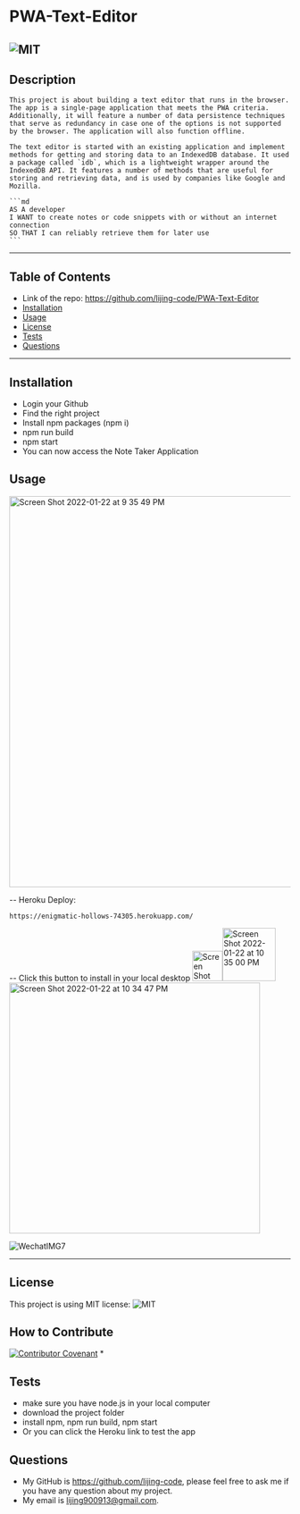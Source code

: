 # PWA-Text-Editor

![MIT](https://img.shields.io/static/v1?label=license&message=MIT&color=brightgreen&style=plastic&logo=appveyor)
  ---
  ## Description
    This project is about building a text editor that runs in the browser.
    The app is a single-page application that meets the PWA criteria. Additionally, it will feature a number of data persistence techniques that serve as redundancy in case one of the options is not supported by the browser. The application will also function offline.

    The text editor is started with an existing application and implement methods for getting and storing data to an IndexedDB database. It used a package called `idb`, which is a lightweight wrapper around the IndexedDB API. It features a number of methods that are useful for storing and retrieving data, and is used by companies like Google and Mozilla.

    ```md
    AS A developer
    I WANT to create notes or code snippets with or without an internet connection
    SO THAT I can reliably retrieve them for later use
    ```
  ---
  ## Table of Contents 
  - Link of the repo: https://github.com/lijing-code/PWA-Text-Editor
  - [Installation](#installation)
  - [Usage](#usage)
  - [License](#license)
  - [Tests](#tests)
  - [Questions](#questions)
  ---
  ## Installation
  * Login your Github
  * Find the right project
  * Install npm packages (npm i)
  * npm run build
  * npm start
  * You can now access the Note Taker Application

  ## Usage
<img width="700" alt="Screen Shot 2022-01-22 at 9 35 49 PM" src="https://user-images.githubusercontent.com/68092036/150662550-9ac7c7cf-6cfd-415d-b419-5e75d8e807e2.png">

 -- Heroku Deploy:
    
    https://enigmatic-hollows-74305.herokuapp.com/

 -- Click this button to install in your local desktop
 <img width="54" alt="Screen Shot 2022-01-22 at 10 34 54 PM" src="https://user-images.githubusercontent.com/68092036/150663799-9eada8d8-516c-4dc1-8870-2dd99afd31f1.png"><img width="95" alt="Screen Shot 2022-01-22 at 10 35 00 PM" src="https://user-images.githubusercontent.com/68092036/150663802-25c32f06-c060-4586-8d55-5fa973ed31fb.png">
<img width="449" alt="Screen Shot 2022-01-22 at 10 34 47 PM" src="https://user-images.githubusercontent.com/68092036/150663805-134e01ad-1720-457c-8e09-7e17d4788207.png">


![WechatIMG7](https://user-images.githubusercontent.com/68092036/150662563-d5d6f5e0-7b91-49d2-ad10-69bdbcfa8842.jpeg)

  ---
  ## License
  This project is using MIT license:
  ![MIT](https://img.shields.io/static/v1?label=license&message=MIT&color=brightgreen&style=plastic&logo=appveyor)

  ## How to Contribute
  [![Contributor Covenant](https://img.shields.io/badge/Contributor%20Covenant-2.1-4baaaa.svg)](code_of_conduct.md)
  * 

  ## Tests
  * make sure you have node.js in your local computer
  * download the project folder
  * install npm, npm run build, npm start
  * Or you can click the Heroku link to test the app

  ## Questions
  - My GitHub is https://github.com/lijing-code, please feel free to ask me if you have any question about my project.
  - My email is lijing900913@gmail.com.


